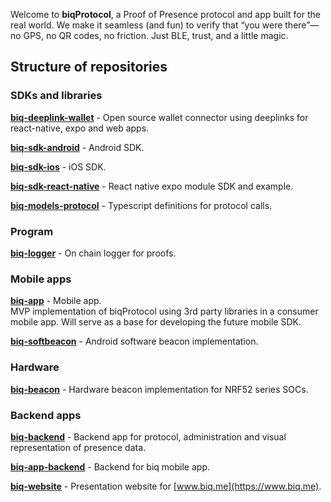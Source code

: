 Welcome to **biqProtocol**, a Proof of Presence protocol and app built for the real world.
We make it seamless (and fun) to verify that “you were there”—no GPS, no QR codes, no friction.
Just BLE, trust, and a little magic.

## Structure of repositories

### SDKs and libraries

**[biq-deeplink-wallet](https://github.com/biqProtocol/biq-deeplink-wallet)** - Open source wallet connector using deeplinks for react-native, expo and web apps.

**[biq-sdk-android](https://github.com/biqProtocol/biq-sdk-android)** - Android SDK.

**[biq-sdk-ios](https://github.com/biqProtocol/biq-sdk-ios)** - iOS SDK.

**[biq-sdk-react-native](https://github.com/biqProtocol/biq-sdk-react-native)** - React native expo module SDK and example.

**[biq-models-protocol](https://github.com/biqProtocol/biq-models-protocol)** - Typescript definitions for protocol calls.

### Program

**[biq-logger](https://github.com/biqProtocol/biq-logger)** - On chain logger for proofs.

### Mobile apps

**[biq-app](https://github.com/biqProtocol/biq-app)** - Mobile app.  
MVP implementation of biqProtocol using 3rd party libraries in a consumer mobile app. Will serve as a base for developing the future mobile SDK.

**[biq-softbeacon](https://github.com/biqProtocol/biq-softbeacon)** - Android software beacon implementation.

### Hardware

**[biq-beacon](https://github.com/biqProtocol/biq-beacon)** - Hardware beacon implementation for NRF52 series SOCs.

### Backend apps

**[biq-backend](https://github.com/biqProtocol/biq-backend)** - Backend app for protocol, administration and visual representation of presence data.

**[biq-app-backend](https://github.com/biqProtocol/biq-app-backend)** - Backend for biq mobile app.

**[biq-website](https://github.com/biqProtocol/biq-website)** - Presentation website for [www.biq.me](https://www.biq.me).
